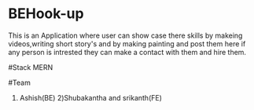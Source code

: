 # BEHook-up

This is an Application where user can show case there skills by makeing videos,writing short story's and by making painting and post them here if any person is intrested they can make a contact with them and hire them.


#Stack
MERN


#Team 
1) Ashish(BE)
2)Shubakantha and srikanth(FE)
